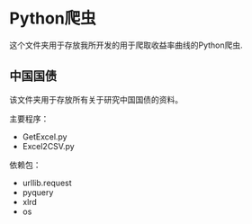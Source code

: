 # Python爬虫

这个文件夹用于存放我所开发的用于爬取收益率曲线的Python爬虫.

## 中国国债

该文件夹用于存放所有关于研究中国国债的资料。

主要程序：

* GetExcel.py
* Excel2CSV.py

依赖包：

* urllib.request
* pyquery
* xlrd
* os